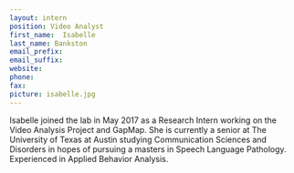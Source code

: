 ```yaml
---
layout: intern
position: Video Analyst
first_name:  Isabelle
last_name: Bankston
email_prefix: 
email_suffix: 
website:
phone:
fax:
picture: isabelle.jpg
---
```


Isabelle joined the lab in May 2017 as a Research Intern working on the Video Analysis Project and GapMap. She is currently a senior at The University of Texas at Austin studying Communication Sciences and Disorders in hopes of pursuing a masters in Speech Language Pathology. Experienced in Applied Behavior Analysis. 
